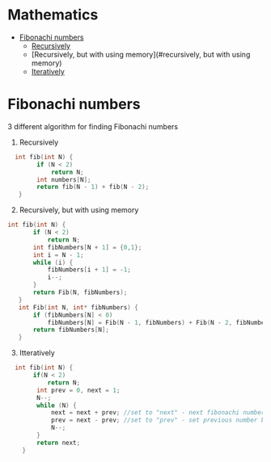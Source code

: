 # Mathematics
+ [Fibonachi numbers](#fibonacci-number)
  + [Recursively](#recursively)
  + [Recursively, but with using memory](#recursively, but with using memory)
  + [Iteratively](#iteratively)

# Fibonachi numbers

3 different algorithm for finding Fibonachi numbers

1) Recursively
```C++ 
  int fib(int N) {
        if (N < 2)
            return N;
        int numbers[N];
        return fib(N - 1) + fib(N - 2);
   }
 ```
 
 2) Recursively, but with using memory
 ```C++ 
 int fib(int N) {
        if (N < 2)
            return N;
        int fibNumbers[N + 1] = {0,1};
        int i = N - 1; 
        while (i) {
            fibNumbers[i + 1] = -1;
            i--;
        }
        return Fib(N, fibNumbers);
    }
    int Fib(int N, int* fibNumbers) {
        if (fibNumbers[N] < 0)
            fibNumbers[N] = Fib(N - 1, fibNumbers) + Fib(N - 2, fibNumbers);
        return fibNumbers[N];
    }
```

3) Itteratively
```C++ 
  int fib(int N) {
       if(N < 2)
           return N;
        int prev = 0, next = 1;
        N--;
        while (N) {
            next = next + prev; //set to "next" - next fibonachi number
            prev = next - prev; //set to "prev" - set previous number before new "next", but next number after "prev"
            N--;
        }
        return next;
    }
```
